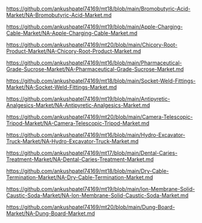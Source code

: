 <p><a href="https://github.com/ankushpatel74169/mt18/blob/main/Bromobutyric-Acid-Market/NA-Bromobutyric-Acid-Market.md">https://github.com/ankushpatel74169/mt18/blob/main/Bromobutyric-Acid-Market/NA-Bromobutyric-Acid-Market.md</a></p><p><a href="https://github.com/ankushpatel74169/mt19/blob/main/Apple-Charging-Cable-Market/NA-Apple-Charging-Cable-Market.md">https://github.com/ankushpatel74169/mt19/blob/main/Apple-Charging-Cable-Market/NA-Apple-Charging-Cable-Market.md</a></p><p><a href="https://github.com/ankushpatel74169/mt20/blob/main/Chicory-Root-Product-Market/NA-Chicory-Root-Product-Market.md">https://github.com/ankushpatel74169/mt20/blob/main/Chicory-Root-Product-Market/NA-Chicory-Root-Product-Market.md</a></p><p><a href="https://github.com/ankushpatel74169/mt16/blob/main/Pharmaceutical-Grade-Sucrose-Market/NA-Pharmaceutical-Grade-Sucrose-Market.md">https://github.com/ankushpatel74169/mt16/blob/main/Pharmaceutical-Grade-Sucrose-Market/NA-Pharmaceutical-Grade-Sucrose-Market.md</a></p><p><a href="https://github.com/ankushpatel74169/mt18/blob/main/Socket-Weld-Fittings-Market/NA-Socket-Weld-Fittings-Market.md">https://github.com/ankushpatel74169/mt18/blob/main/Socket-Weld-Fittings-Market/NA-Socket-Weld-Fittings-Market.md</a></p><p><a href="https://github.com/ankushpatel74169/mt19/blob/main/Antipyretic-Analgesics-Market/NA-Antipyretic-Analgesics-Market.md">https://github.com/ankushpatel74169/mt19/blob/main/Antipyretic-Analgesics-Market/NA-Antipyretic-Analgesics-Market.md</a></p><p><a href="https://github.com/ankushpatel74169/mt20/blob/main/Camera-Telescopic-Tripod-Market/NA-Camera-Telescopic-Tripod-Market.md">https://github.com/ankushpatel74169/mt20/blob/main/Camera-Telescopic-Tripod-Market/NA-Camera-Telescopic-Tripod-Market.md</a></p><p><a href="https://github.com/ankushpatel74169/mt16/blob/main/Hydro-Excavator-Truck-Market/NA-Hydro-Excavator-Truck-Market.md">https://github.com/ankushpatel74169/mt16/blob/main/Hydro-Excavator-Truck-Market/NA-Hydro-Excavator-Truck-Market.md</a></p><p><a href="https://github.com/ankushpatel74169/mt17/blob/main/Dental-Caries-Treatment-Market/NA-Dental-Caries-Treatment-Market.md">https://github.com/ankushpatel74169/mt17/blob/main/Dental-Caries-Treatment-Market/NA-Dental-Caries-Treatment-Market.md</a></p><p><a href="https://github.com/ankushpatel74169/mt18/blob/main/Dry-Cable-Termination-Market/NA-Dry-Cable-Termination-Market.md">https://github.com/ankushpatel74169/mt18/blob/main/Dry-Cable-Termination-Market/NA-Dry-Cable-Termination-Market.md</a></p><p><a href="https://github.com/ankushpatel74169/mt19/blob/main/lon-Membrane-Solid-Caustic-Soda-Market/NA-lon-Membrane-Solid-Caustic-Soda-Market.md">https://github.com/ankushpatel74169/mt19/blob/main/lon-Membrane-Solid-Caustic-Soda-Market/NA-lon-Membrane-Solid-Caustic-Soda-Market.md</a></p><p><a href="https://github.com/ankushpatel74169/mt20/blob/main/Dung-Board-Market/NA-Dung-Board-Market.md">https://github.com/ankushpatel74169/mt20/blob/main/Dung-Board-Market/NA-Dung-Board-Market.md</a></p>
